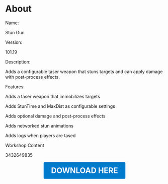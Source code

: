 # About

Name:

Stun Gun

Version:

101.19

Description:

Adds a configurable taser weapon that stuns targets and can apply damage with post-process effects.

Features:

Adds a taser weapon that immobilizes targets

Adds StunTime and MaxDist as configurable settings

Adds optional damage and post-process effects

Adds networked stun animations

Adds logs when players are tased

Workshop Content

3432649835

<p align="center"><a href="https://github.com/LiliaFramework/Modules/raw/refs/heads/gh-pages/stungun.zip" style="display:inline-block;padding:12px 24px;font-size:1.5rem;font-weight:bold;text-decoration:none;color:#fff;background-color:var(--md-primary-fg-color,#007acc);border-radius:4px;">DOWNLOAD HERE</a></p>